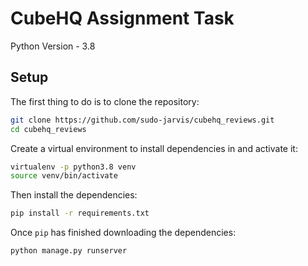 # CubeHQ Assignment Task

Python Version - 3.8

## Setup

The first thing to do is to clone the repository:

```sh
git clone https://github.com/sudo-jarvis/cubehq_reviews.git
cd cubehq_reviews
```

Create a virtual environment to install dependencies in and activate it:

```sh
virtualenv -p python3.8 venv
source venv/bin/activate
```

Then install the dependencies:

```sh
pip install -r requirements.txt
```

Once `pip` has finished downloading the dependencies:

```sh
python manage.py runserver
```
